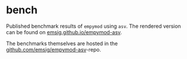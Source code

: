 # bench

Published benchmark results of `empymod` using `asv`. The rendered version can
be found on [emsig.github.io/empymod-asv](http://emsig.github.io/empymod-asv).

The benchmarks themselves are hosted in the
[github.com/emsig/empymod-asv](http://github.com/emsig/empymod-asv)-repo.

